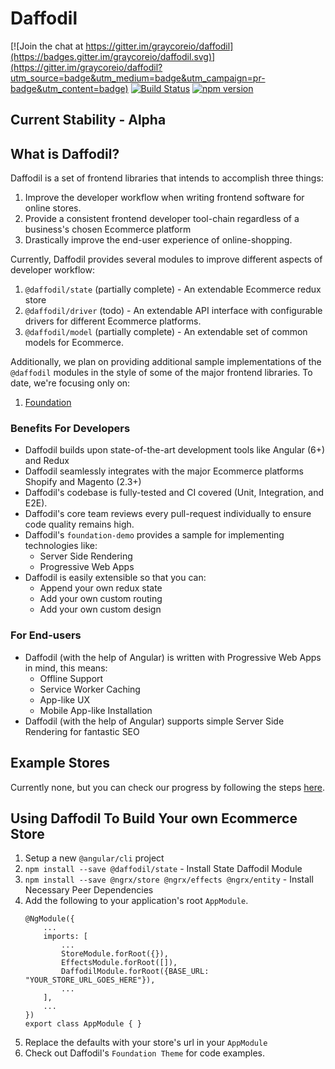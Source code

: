 # Daffodil
[![Join the chat at https://gitter.im/graycoreio/daffodil](https://badges.gitter.im/graycoreio/daffodil.svg)](https://gitter.im/graycoreio/daffodil?utm_source=badge&utm_medium=badge&utm_campaign=pr-badge&utm_content=badge)
[![Build Status](https://travis-ci.com/graycoreio/daffodil.svg?branch=master)](https://travis-ci.com/graycoreio/daffodil)
[![npm version](https://badge.fury.io/js/%40daffodil%2Fcore.svg)](https://www.npmjs.com/@daffodil/state)

## Current Stability - Alpha

## What is Daffodil?
Daffodil is a set of frontend libraries that intends to accomplish three things:
1. Improve the developer workflow when writing frontend software for online stores.
2. Provide a consistent frontend developer tool-chain regardless of a business's chosen Ecommerce platform
3. Drastically improve the end-user experience of online-shopping.

Currently, Daffodil provides several modules to improve different aspects of developer workflow:

1. `@daffodil/state` (partially complete) - An extendable Ecommerce redux store
2. `@daffodil/driver` (todo) - An extendable API interface with configurable drivers for different Ecommerce platforms.
3. `@daffodil/model` (partially complete) - An extendable set of common models for Ecommerce.

Additionally, we plan on providing additional sample implementations of the `@daffodil` modules
in the style of some of the major frontend libraries. To date, we're focusing only on:
1. [Foundation](https://foundation.zurb.com/)

### Benefits For Developers

* Daffodil builds upon state-of-the-art development tools like Angular (6+) and Redux
* Daffodil seamlessly integrates with the major Ecommerce platforms Shopify and Magento (2.3+)
* Daffodil's codebase is fully-tested and CI covered (Unit, Integration, and E2E).
* Daffodil's core team reviews every pull-request individually to ensure code quality remains high.
* Daffodil's `foundation-demo` provides a sample for implementing technologies like:
   * Server Side Rendering
   * Progressive Web Apps
* Daffodil is easily extensible so that you can:
  * Append your own redux state 
  * Add your own custom routing
  * Add your own custom design

### For End-users

* Daffodil (with the help of Angular) is written with Progressive Web Apps in mind, this means:
  * Offline Support
  * Service Worker Caching
  * App-like UX
  * Mobile App-like Installation
* Daffodil (with the help of Angular) supports simple Server Side Rendering for fantastic SEO

## Example Stores
Currently none, but you can check our progress by following the steps [here](https://github.com/graycoreio/daffodil/blob/develop/docs/DEVELOPER.md#running-the-example-foundation-demo).

## Using Daffodil To Build Your own Ecommerce Store
1. Setup a new `@angular/cli` project
2. `npm install --save @daffodil/state` - Install State Daffodil Module
3. `npm install --save @ngrx/store @ngrx/effects @ngrx/entity` - Install Necessary Peer Dependencies
4. Add the following to your application's root `AppModule`.
    ```
    @NgModule({
        ...
        imports: [
            ...
            StoreModule.forRoot({}),
            EffectsModule.forRoot([]),
            DaffodilModule.forRoot({BASE_URL: "YOUR_STORE_URL_GOES_HERE"}),
            ...
        ],
        ...
    })
    export class AppModule { }
    ```
5. Replace the defaults with your store's url in your `AppModule`
6. Check out Daffodil's `Foundation Theme` for code examples.
